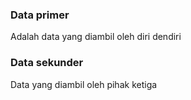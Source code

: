 ### Data primer
Adalah data yang diambil oleh diri dendiri

### Data sekunder
Data yang diambil oleh pihak ketiga